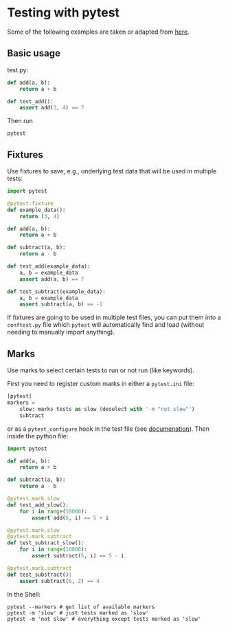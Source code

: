 # Testing with pytest

Some of the following examples are taken or adapted from [here](https://realpython.com/pytest-python-testing/).

## Basic usage

test.py:
```python
def add(a, b):
    return a + b

def test_add():
    assert add(3, 4) == 7
```
Then run 
```Shell
pytest
```

## Fixtures

Use fixtures to save, e.g., underlying test data that will be used in multiple tests:
```python
import pytest

@pytest.fixture
def example_data():
    return (3, 4)

def add(a, b):
    return a + b

def subtract(a, b):
    return a - b

def test_add(example_data):
    a, b = example_data
    assert add(a, b) == 7

def test_subtract(example_data):
    a, b = example_data
    assert subtract(a, b) == -1
```
If fixtures are going to be used in multiple test files, you can put them into a `conftest.py` file which `pytest` will automatically find and load (without needing to manually import anything).

## Marks
Use marks to select certain tests to run or not run (like keywords).

First you need to register custom marks in either a `pytest.ini` file:
```python
[pytest]
markers = 
    slow: marks tests as slow (deselect with '-m "not slow"')
    subtract
```
or as a `pytest_configure` hook in the test file (see [documenation](https://docs.pytest.org/en/stable/mark.html)).
Then inside the python file:
```python
import pytest

def add(a, b):
    return a + b

def subtract(a, b):
    return a - b

@pytest.mark.slow
def test_add_slow():
    for i in range(10000):
        assert add(5, i) == 5 + i

@pytest.mark.slow
@pytest.mark.subtract
def test_subtract_slow():
    for i in range(10000):
        assert subtract(5, i) == 5 - i

@pytest.mark.subtract
def test_substract():
    assert subtract(6, 2) == 4
```
In the Shell:
```Shell
pytest --markers # get list of available markers
pytest -m 'slow' # just tests marked as 'slow'
pytest -m 'not slow' # everything except tests marked as 'slow'
```
